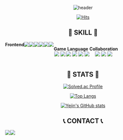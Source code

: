 <div align="center">
  
![header](https://capsule-render.vercel.app/api?type=waving&color=timeGradient&text=Welcome%20to%20Yejin's%20GitHub%20👋&animation=twinkling&fontSize=35&fontColor=000000&fontAlignY=50&fontAlign=50&height=250)

[![Hits](https://hits.seeyoufarm.com/api/count/incr/badge.svg?url=https%3A%2F%2Fgithub.com%2F1004Jumto%2Fhit-counter&count_bg=%23FF9E00&title_bg=%23000000&icon=googlefit.svg&icon_color=%23F3F3F3&title=Visit&edge_flat=false)](https://hits.seeyoufarm.com)
  
## 🔨 SKILL 🔨
<div style="display:flex; flex-direction:row;">
  <strong>Frontend</strong><br>
    <img src="https://img.shields.io/badge/html5-E34F26?style=flat-square&logo=html5&logoColor=white">
    <img src="https://img.shields.io/badge/css-1572B6?style=flat-square&logo=css3&logoColor=white">
    <img src="https://img.shields.io/badge/javascript-F7DF1E?style=flat-square&logo=javascript&logoColor=black">
    <img src="https://img.shields.io/badge/Andoid Studio-3DDC84?style=flat-square&logo=android studio&logoColor=white">
    <img src="https://img.shields.io/badge/Flutter-02569B?style=flat-square&logo=flutter&logoColor=white" />
    <img src="https://img.shields.io/badge/Dart-0175C2?style=flat-square&logo=dart&logoColor=white" />  
    
  <strong>Game</strong><br>
    <img src="https://img.shields.io/badge/Unity-100000?style=flat-square&logo=unity&logoColor=white" />
    <img src="https://img.shields.io/badge/C%23-239120?style=flat-square&logo=c-sharp&logoColor=white" />
  
  <strong>Language</strong><br> 
    <img src="https://img.shields.io/badge/C-00599C?style=flat-square&logo=c&logoColor=white" /> 
    <img src="https://img.shields.io/badge/C%2B%2B-00599C?style=flat-square&logo=c%2B%2B&logoColor=white" />
    <img src="https://img.shields.io/badge/Python-14354C?style=flat-square&logo=python&logoColor=white" />
    <img src="https://img.shields.io/badge/Java-ED8B00?style=flat-square&logo=openjdk&logoColor=white" />
    
  <strong>Collaboration</strong><br>
    <img src="https://img.shields.io/badge/git-F05033.svg?style=flat-square&logo=git&logoColor=white" />
    <img src="https://img.shields.io/badge/github-181717.svg?style=flat-square&logo=github&logoColor=white" />
    <img src="https://img.shields.io/badge/Notion-F3F3F3.svg?style=flat-square&logo=notion&logoColor=black" /> 
</div>

## 💪 STATS 💪

[![Solved.ac Profile](http://mazassumnida.wtf/api/v2/generate_badge?boj=Coder2022)](https://solved.ac/Coder2022/)

[![Top Langs](https://github-readme-stats.vercel.app/api/top-langs/?username=1004Jumto&layout=donut&theme=gruvbox)](https://github.com/1004Jumto/github-readme-stats)

[![Yejin's GitHub stats](https://github-readme-stats.vercel.app/api?username=1004Jumto&theme=gruvbox&count_private=true&rank_icon=github)](https://github.com/1004Jumto/github-readme-stats)
 
## 📞 CONTACT 📞
<div style="display:flex; flex-direction:row;">
    <a href="https://www.instagram.com/ye.ann926/">
        <img src="https://img.shields.io/badge/Instagram-E4405F?style=for-the-badge&logo=Instagram&logoColor=white"> 
    </a>
    <a href="leeyjin0926@gmail.com">
        <img src="https://img.shields.io/badge/Gmail-EA4335?style=for-the-badge&logo=Gmail&logoColor=white"> 
    </a>
</div><br>
    


